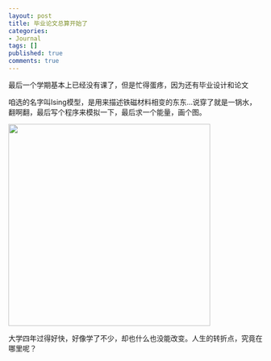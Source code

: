 ```yaml
---
layout: post
title: 毕业论文总算开始了
categories:
- Journal
tags: []
published: true
comments: true
---
```

<p><p>最后一个学期基本上已经没有课了，但是忙得蛋疼，因为还有毕业设计和论文</p><p>咱选的名字叫Ising模型，是用来描述铁磁材料相变的东东...说穿了就是一锅水，翻啊翻，最后写个程序来模拟一下，最后求一个能量，画个图。</p><p><span><img src="http://m3.img.libdd.com/farm3/55/21706F17908DDEB5D5488551057B8737_400_400.GIF" width="400" height="400" /></span><br /></p><p>大学四年过得好快，好像学了不少，却也什么也没能改变。人生的转折点，究竟在哪里呢？</p></p>
